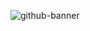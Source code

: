 ![github-banner](https://github.com/jcksanderson/jcksanderson/assets/121206733/d4b39329-3100-41ba-ad57-751c4b8512fa)


